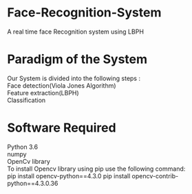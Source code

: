 # Face-Recognition-System
A real time face Recognition system using LBPH
# Paradigm of the System
Our System is divided into the following steps : <br/>
 Face detection(Viola Jones Algorithm) <br/>
 Feature extraction(LBPH)  <br/> 
 Classification  <br/>
# Software Required
Python 3.6 <br/>
numpy <br/>
OpenCv library <br/>
To install Opencv library using pip use the following command: <br/>
pip install opencv-python==4.3.0
pip install opencv-contrib-python==4.3.0.36

